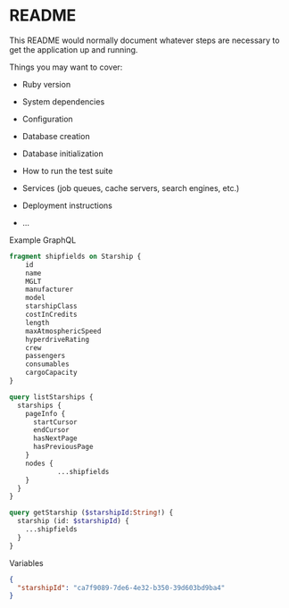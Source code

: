 # README

This README would normally document whatever steps are necessary to get the
application up and running.

Things you may want to cover:

* Ruby version

* System dependencies

* Configuration

* Database creation

* Database initialization

* How to run the test suite

* Services (job queues, cache servers, search engines, etc.)

* Deployment instructions

* ...

Example GraphQL
```graphql
fragment shipfields on Starship {
    id
    name
    MGLT
    manufacturer
    model
    starshipClass
    costInCredits
    length
    maxAtmosphericSpeed
    hyperdriveRating
    crew
    passengers
    consumables
    cargoCapacity
}

query listStarships {
  starships {
    pageInfo {
      startCursor
      endCursor
      hasNextPage
      hasPreviousPage
    }
    nodes {
			...shipfields
    }
  }
}

query getStarship ($starshipId:String!) {
  starship (id: $starshipId) {
    ...shipfields
  }
}
```

Variables
```json
{
  "starshipId": "ca7f9089-7de6-4e32-b350-39d603bd9ba4"
}
```
